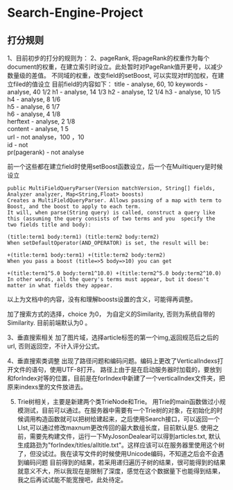 # Search-Engine-Project
## 打分规则
1、目前初步的打分的规则为：
2、pageRank, 将pageRank的权重作为每个document的权重，在建立索引时设立。此处暂时对PageRank值开更号，以减少数量级的差值。
不同域的权重，改变field的setBoost, 可以实现对tf的加权，在建立filed的值设立
   目前field的内容如下：
    title - analyse, 60, 10
    keywords - analyse, 40 1/2
    h1 - analyse, 14 1/3
    h2 - analyse, 12 1/4
    h3 - analyse, 10 1/5               
    h4 - analyse, 8 1/6                  
    h5 - analyse, 6 1/7                    
    h6 - analyse, 4 1/8                       
    herftext - analyse, 2 1/8                     
    content - analyse, 1 5                      
    url - not analyse，100 ，10                       
    id - not                                 
    pr(pagerank) - not analyse                                        
                                                
  前一个这些都在建立field时使用setBoost函数设立，后一个在Muiltiquery是时候设立                 


	public MultiFieldQueryParser(Version matchVersion, String[] fields, Analyzer analyzer, Map<String,Float> boosts)
	Creates a MultiFieldQueryParser. Allows passing of a map with term to Boost, and the boost to apply to each term.
	It will, when parse(String query) is called, construct a query like this (assuming the query consists of two terms and you 	specify the two fields title and body):

	(title:term1 body:term1) (title:term2 body:term2)
	When setDefaultOperator(AND_OPERATOR) is set, the result will be:
	
	+(title:term1 body:term1) +(title:term2 body:term2)
	When you pass a boost (title=>5 body=>10) you can get
	
	+(title:term1^5.0 body:term1^10.0) +(title:term2^5.0 body:term2^10.0)
	In other words, all the query's terms must appear, but it doesn't matter in what fields they appear.    
	

  以上为文档中的内容，没有和理解boosts设置的含义，可能得再调整。

  加了搜索方式的选择，choice 为0， 为自定义的Similarity, 否则为系统自带的Similarity. 目前前端默认为0 。

3、垂直搜索相关
  加了图片域，选择article标签的第一个img,返回规范后之后的url, 否则返回空，不计入评分公式。
  
4、垂直搜索类调整
  出现了路径问题和编码问题。编码上更改了VerticalIndexs打开文件的语句，使用UTF-8打开。
  路径上由于是在启动服务器时加载的，要放到和forIndex对等的位置，目前是在forIndex中新建了一个verticalIndex文件夹，把原来indexs里的文件放进去。

5. Trie树相关，主要是新建两个类TrieNode和Trie。 用Trie的main函数做过小规模测试，目前可以通过。在服务器中需要有一个Trie树的对象，在初始化的时候调用构造函数就可以把树给建起来，之后使用Search接口，可以返回一个LIst,可以通过修改maxnum更改传回的最大数组长度，目前默认是5.
使用之前，需要先构建文件，运行一下MyJosonDealear可以得到articles.txt, 默认生成路劲为"forIndex/titles/alltitle.txt"。这样应该可以在服务器里使用这个树了，但没试过。我在读写文件的时候使用Unicode编码，不知道之后会不会遇到编码问题
目前得到的结果，若采用递归遍历子树的结果，很可能得到的结果就意义不大，所以我现在是限制了深度，感觉在这个数据量下也能得到结果，我之后再试试能不能宽搜吧，此处待定。
  
